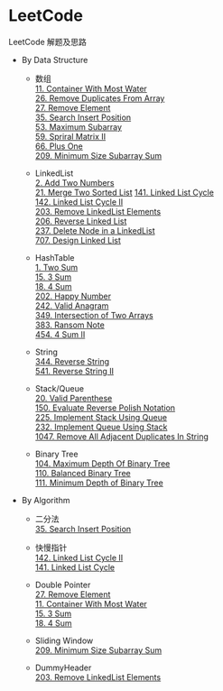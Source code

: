 # LeetCode
LeetCode 解题及思路
* By Data Structure
    * 数组  
        [11. Container With Most Water](./Problems/1-100/11.ContainerWithMostWater)  
        [26. Remove Duplicates From Array](Problems/1-100/26.RemoveDuplicatesFromArray)  
        [27. Remove Element](./Problems/1-100/27.RemoveElement)  
        [35. Search Insert Position](Problems/1-100/35.SearchInsertPosition)  
        [53. Maximum Subarray](Problems/1-100/53.MaximumSubarray)  
        [59. Spriral Matrix II](Problems/1-100/59.SpiralMatrixII)  
        [66. Plus One](Problems/1-100/66.PlusOne)  
        [209. Minimum Size Subarray Sum](Problems/201-300/209.MinimumSizeSubarraySum)  
        
    * LinkedList  
        [2. Add Two Numbers](Problems/1-100/2.AddTwoNumbers)  
        [21. Merge Two Sorted List](Problems/1-100/21.MergeTwoSortedList)
        [141. Linked List Cycle](Problems/101-200/141.LinkedListCycle)  
        [142. Linked List Cycle II](Problems/101-200/142.LinkedListCycleII)  
        [203. Remove LinkedList Elements](Problems/201-300/203.RemoveLinkedListElements)  
        [206. Reverse Linked List](Problems/201-300/206.ReverseLinkedList)  
        [237. Delete Node in a LinkedList](Problems/201-300/237.DeleteNodeInALinkedList)  
        [707. Design Linked List](./Problems/707.DesignLinkedList)  
    
    * HashTable   
        [1. Two Sum](Problems/1-100/1.TwoSum)  
        [15. 3 Sum](Problems/1-100/15.ThreeSum)  
        [18. 4 Sum](Problems/1-100/18.4Sum)  
        [202. Happy Number](Problems/201-300/202.HappyNumber)   
        [242. Valid Anagram](Problems/201-300/242.ValidAnagram)  
        [349. Intersection of Two Arrays](Problems/301-400/349.IntersectionofTwoArrays)  
        [383. Ransom Note](Problems/301-400/383.RansomNote)  
        [454. 4 Sum II](Problems/454.4SumII)  
              
    * String  
        [344. Reverse String](Problems/301-400/344.ReverseString)  
        [541. Reverse String II](Problems/541.ReverseStringII)
        
    * Stack/Queue  
        [20. Valid Parenthese](Problems/1-100/20.ValidParenthese)  
        [150. Evaluate Reverse Polish Notation](Problems/101-200/150.EvaluateReversePolishNotation)  
        [225. Implement Stack Using Queue](Problems/201-300/225.ImplementStackUsingQueue)  
        [232. Implement Queue Using Stack](Problems/201-300/232.ImplementQueueUsingStack)  
        [1047. Remove All Adjacent Duplicates In String](Problems/1047.RemoveAllAdjacentDuplicatesInString)  
        
    * Binary Tree  
        [104. Maximum Depth Of Binary Tree](Problems/101-200/104.MaximumDepthOfBinaryTree)  
        [110. Balanced Binary Tree](Problems/101-200/110.BalancedBinaryTree)  
        [111. Minimum Depth of Binary Tree](Problems/101-200/111.MinimunDepthOfBinaryTree)  
        
        
* By Algorithm
    * 二分法  
        [35. Search Insert Position](Problems/1-100/35.SearchInsertPosition)    
    
    * 快慢指针  
        [142. Linked List Cycle II](Problems/101-200/142.LinkedListCycleII)  
        [141. Linked List Cycle](Problems/101-200/141.LinkedListCycle)
                 
    * Double Pointer  
        [27. Remove Element](Problems/1-100/27.RemoveElement)  
        [11. Container With Most Water](Problems/1-100/11.ContainerWithMostWater)  
        [15. 3 Sum](Problems/1-100/15.ThreeSum)  
        [18. 4 Sum](Problems/1-100/18.4Sum)
       
    * Sliding Window  
        [209. Minimum Size Subarray Sum](Problems/201-300/209.MinimumSizeSubarraySum)   
    
    * DummyHeader  
        [203. Remove LinkedList Elements](Problems/201-300/203.RemoveLinkedListElements)
    